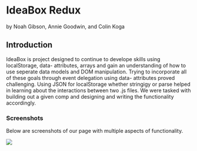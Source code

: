# IdeaBox Redux

by Noah Gibson, Annie Goodwin, and Colin Koga

## Introduction

IdeaBox is project designed to continue to develope skills using localStorage, data- attributes, arrays and gain an understanding of how to use seperate data models and DOM manipulation.  Trying to incorporate all of these goals through event delegation using data- attributes proved challenging.  Using JSON for localStorage whether stringigy or parse helped in learning about the interactions between two .js files. We were tasked with building out a given comp and designing and writing the functionality accordingly.

### Screenshots

Below are screenshots of our page with multiple aspects of functionality.

![](_Users_ckoga_Turing_Mod_1_projects_idea-box-redux_index.html_title=asdfsafasf&body=+asdfasfasdf.png)
![]()
